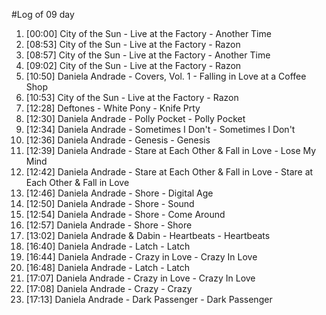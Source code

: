 #Log of 09 day

1. [00:00] City of the Sun - Live at the Factory - Another Time
1. [08:53] City of the Sun - Live at the Factory - Razon
1. [08:57] City of the Sun - Live at the Factory - Another Time
1. [09:02] City of the Sun - Live at the Factory - Razon
1. [10:50] Daniela Andrade - Covers, Vol. 1 - Falling in Love at a Coffee Shop
1. [10:53] City of the Sun - Live at the Factory - Razon
1. [12:28] Deftones - White Pony - Knife Prty
1. [12:30] Daniela Andrade - Polly Pocket - Polly Pocket
1. [12:34] Daniela Andrade - Sometimes I Don't - Sometimes I Don't
1. [12:36] Daniela Andrade - Genesis - Genesis
1. [12:39] Daniela Andrade - Stare at Each Other & Fall in Love - Lose My Mind
1. [12:42] Daniela Andrade - Stare at Each Other & Fall in Love - Stare at Each Other & Fall in Love
1. [12:46] Daniela Andrade - Shore - Digital Age
1. [12:50] Daniela Andrade - Shore - Sound
1. [12:54] Daniela Andrade - Shore - Come Around
1. [12:57] Daniela Andrade - Shore - Shore
1. [13:02] Daniela Andrade & Dabin - Heartbeats - Heartbeats
1. [16:40] Daniela Andrade - Latch - Latch
1. [16:44] Daniela Andrade - Crazy in Love - Crazy In Love
1. [16:48] Daniela Andrade - Latch - Latch
1. [17:07] Daniela Andrade - Crazy in Love - Crazy In Love
1. [17:08] Daniela Andrade - Crazy - Crazy
1. [17:13] Daniela Andrade - Dark Passenger - Dark Passenger
